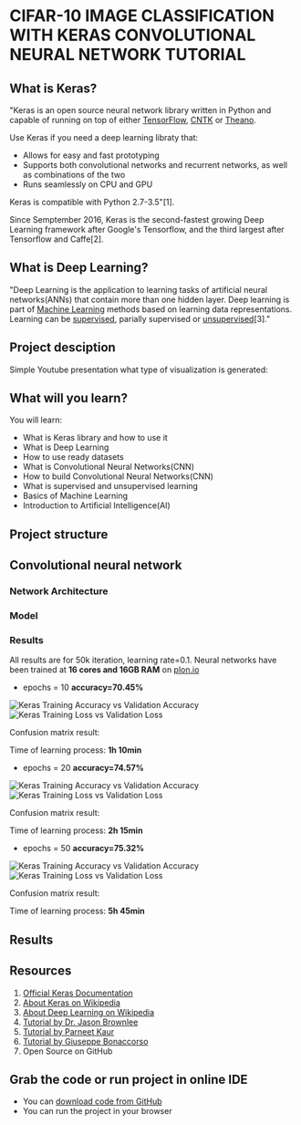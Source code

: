 # CIFAR-10 IMAGE CLASSIFICATION WITH KERAS CONVOLUTIONAL NEURAL NETWORK TUTORIAL

## What is Keras?

"Keras is an open source neural network library written in Python and capable of running on top of either [TensorFlow](https://www.tensorflow.org/), [CNTK](https://github.com/Microsoft/CNTK) or [Theano](http://deeplearning.net/software/theano/). 

Use Keras if you need a deep learning libraty that:
* Allows for easy and fast prototyping
* Supports both convolutional networks and recurrent networks, as well as combinations of the two
* Runs seamlessly on CPU and GPU

Keras is compatible with Python 2.7-3.5"[1].

Since Semptember 2016, Keras is the second-fastest growing Deep Learning framework after Google's Tensorflow, and the third largest after Tensorflow and Caffe[2].

## What is Deep Learning?

"Deep Learning is the application to learning tasks of artificial neural networks(ANNs) that contain more than one hidden layer. Deep learning is part of [Machine Learning](https://en.wikipedia.org/wiki/Machine_learning) methods based on learning data representations.
Learning can be [supervised](https://en.wikipedia.org/wiki/Supervised_learning), parially supervised or [unsupervised](https://en.wikipedia.org/wiki/Unsupervised_learning)[3]."

## Project desciption

Simple Youtube presentation what type of visualization is generated:

## What will you learn?




You will learn:

* What is Keras library and how to use it
* What is Deep Learning
* How to use ready datasets
* What is Convolutional Neural Networks(CNN)
* How to build Convolutional Neural Networks(CNN)
* What is supervised and unsupervised learning
* Basics of Machine Learning
* Introduction to Artificial Intelligence(AI)

## Project structure

## Convolutional neural network

### Network Architecture

### Model

### Results

All results are for 50k iteration, learning rate=0.1. Neural networks have been trained at **16 cores and 16GB RAM** on [plon.io](https://plon.io/)

* epochs = 10  **accuracy=70.45%**



![Keras Training Accuracy vs Validation Accuracy](https://plon.io/files/59637666c0265100013c2c7a)
![Keras Training Loss vs Validation Loss](https://plon.io/files/59637667c0265100013c2c7c)

Confusion matrix result:

Time of learning process: **1h 10min**

* epochs = 20 **accuracy=74.57%**



![Keras Training Accuracy vs Validation Accuracy](https://plon.io/files/59639691c0265100013c2c80)
![Keras Training Loss vs Validation Loss](https://plon.io/files/59639691c0265100013c2c82)

Confusion matrix result:

Time of learning process: **2h 15min**

* epochs = 50 **accuracy=75.32%**


![Keras Training Accuracy vs Validation Accuracy](https://plon.io/files/5963e88fc0265100013c2c8c)
![Keras Training Loss vs Validation Loss](https://plon.io/files/5963e890c0265100013c2c8e)


Confusion matrix result:

Time of learning process: **5h 45min**


## Results




## Resources

1. [Official Keras Documentation](https://keras.io/)
2. [About Keras on Wikipedia](https://en.wikipedia.org/wiki/Keras)
3. [About Deep Learning on Wikipedia](https://en.wikipedia.org/wiki/Deep_learning)
4. [Tutorial by Dr. Jason Brownlee](http://machinelearningmastery.com/object-recognition-convolutional-neural-networks-keras-deep-learning-library/)
5. [Tutorial by Parneet Kaur](http://parneetk.github.io/blog/cnn-cifar10/)
6. [Tutorial by Giuseppe Bonaccorso](https://www.bonaccorso.eu/2016/08/06/cifar-10-image-classification-with-keras-convnet/)
7. Open Source on GitHub


## Grab the code or run project in online IDE
* You can [download code from GitHub](https://github.com/simongeek/KerasT)
* You can run the project in your browser
